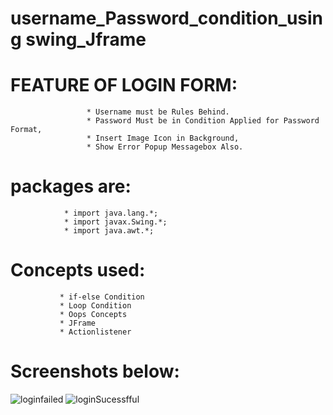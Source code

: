 # username_Password_condition_using swing_Jframe

# FEATURE OF LOGIN FORM:
                     * Username must be Rules Behind.
                     * Password Must be in Condition Applied for Password Format,
                     * Insert Image Icon in Background,
                     * Show Error Popup Messagebox Also. 
# packages are:
                * import java.lang.*;
                * import javax.Swing.*;
                * import java.awt.*;
# Concepts used:
               * if-else Condition
               * Loop Condition
               * Oops Concepts
               * JFrame
               * Actionlistener
               
# Screenshots below:
   ![loginfailed](https://user-images.githubusercontent.com/127614305/237018695-994fec7f-b494-48ec-b062-aab9b3a64194.PNG)
   ![loginSucessfful](https://user-images.githubusercontent.com/127614305/237018819-351f3382-3e86-4654-baeb-d4be9e948969.PNG)
